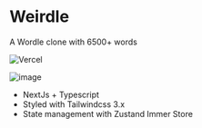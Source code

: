 # Weirdle
A Wordle clone with 6500+ words

![Vercel](http://therealsujitk-vercel-badge.vercel.app/?app=weirdle)

![image](https://user-images.githubusercontent.com/273334/151953010-f76889f3-ba92-4b44-837d-40aef902561d.png)



+ NextJs + Typescript
+ Styled with Tailwindcss 3.x
+ State management with Zustand Immer Store 
